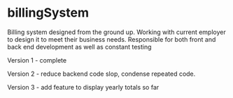 # billingSystem

Billing system designed from the ground up. Working with current employer to design it to meet their business needs. Responsible for both front and back end development as well as 
constant testing

Version 1 - complete

Version 2 - reduce backend code slop, condense repeated code.

Version 3 - add feature to display yearly totals so far
